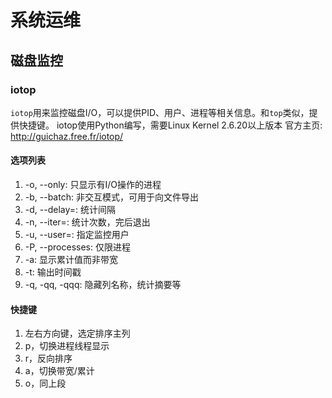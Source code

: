 # 系统运维

## 磁盘监控

### iotop
`iotop`用来监控磁盘I/O，可以提供PID、用户、进程等相关信息。和`top`类似，提供快捷键。
iotop使用Python编写，需要Linux Kernel 2.6.20以上版本
官方主页: http://guichaz.free.fr/iotop/

#### 选项列表
1. -o, --only: 只显示有I/O操作的进程
2. -b, --batch: 非交互模式，可用于向文件导出
3. -d, --delay=: 统计间隔
4. -n, --iter=: 统计次数，完后退出
5. -u, --user=: 指定监控用户
6. -P, --processes: 仅限进程
7. -a: 显示累计值而非带宽
8. -t: 输出时间戳
9. -q, -qq, -qqq: 隐藏列名称，统计摘要等

#### 快捷键
1. 左右方向键，选定排序主列
2. p，切换进程线程显示
3. r，反向排序
4. a，切换带宽/累计
5. o，同上段
